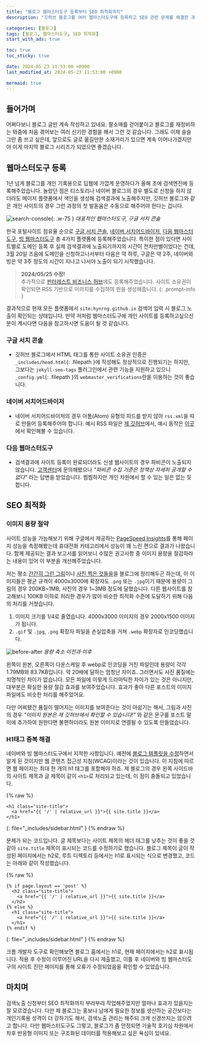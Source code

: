 ```yaml
---
title: "블로그 웹마스터도구 등록부터 SEO 최적화까지"
description: "깃허브 블로그를 여러 웹마스터도구에 등록하고 SEO 관련 문제를 해결한 과정을 정리합니다."

categories: [블로그]
tags: [블로그, 웹마스터도구, SEO 최적화]
start_with_ads: true

toc: true
toc_sticky: true

date: 2024-05-23 11:53:00 +0900
last_modified_at: 2024-05-23 11:53:00 +0900

mermaid: true
---
```


## **들어가며**

어쩌다보니 블로그 글만 계속 작성하고 있네요. 팔소매를 걷어붙이고 블로그를 재정비하는 와중에 처음 겪어보는 여러 신기한 경험을 해서 그런 것 같습니다. 그래도 이제 슬슬 그만 좀 쓰고 싶은데, 앞으로도 글로 옮길만한 소재거리가 있으면 계속 이어나가겠지만야 이게 마지막 블로그 시리즈가 되었으면 좋겠습니다.

## **웹마스터도구 등록**

1년 넘게 블로그를 개인 기록용으로 딥웹에 가깝게 운영하다가 올해 초에 검색엔진에 등록해주었습니다. 놀랐던 점은 티스토리나 네이버 블로그의 경우 별도로 신청을 하지 않더라도 메이저 플랫폼에서 색인을 생성해 검색결과에 노출해주지만, 깃허브 블로그와 같은 개인 사이트의 경우 그런 과정의 첫 발돋움은 수동으로 해주어야 한다는 겁니다.

![search-console](/2024-05-23-webmasters-and-seo/search-console.webp){: .w-75 }
_대표적인 웹마스터도구, 구글 서치 콘솔_

한국 포털사이트 점유율 순으로 [구글 서치 콘솔](https://search.google.com/search-console/), [네이버 서치어드바이저](https://searchadvisor.naver.com/), [다음 웹마스터도구](https://webmaster.daum.net/), [빙 웹마스터도구](https://www.bing.com/webmasters?lang=ko) 총 4가지 플랫폼에 등록해주었습니다. 특이한 점이 있다면 사이트별로 도메인 등록 후 실제 검색결과에 노출되기까지의 시간이 천차만별이었다는 건데, 3월 20일 즈음에 도메인을 신청하고나서부터 다음은 약 하루, 구글은 약 2주, 네이버와 빙은 약 3주 정도의 시간이 지나고 나서야 노출이 되기 시작했습니다.

> **2024/05/25 수정!**  
추가적으로 [핀터레스트 비즈니스 허브](https://www.pinterest.co.kr/business/hub/)에도 등록해주었습니다. 사이트 소유권이 확인되면 RSS 기반으로 이미지를 수집하여 핀을 생성해줍니다.
{: .prompt-info }

결과적으로 현재 모든 플랫폼에서 `site:hynrng.github.io` 검색어 입력 시 블로그 노출이 확인되는 상태입니다. 만약 저처럼 웹마스터도구에 개인 사이트를 등록하고싶으신 분이 계시다면 다음을 참고하시면 도움이 될 것 같습니다.

### **구글 서치 콘솔**

- 깃허브 블로그에서 HTML 태그를 통한 사이트 소유권 인증은 `_includes/head.html`{: .filepath }에 작성해도 정상적으로 진행되기는 하지만, 그보다는 `jekyll-seo-tags` 플러그인에서 관련 기능을 지원하고 있으니 `_config.yml`{: .filepath }의 `webmaster_verifications`란을 이용하는 것이 좋습니다.

### **네이버 서치어드바이저**

- 네이버 서치어드바이저의 경우 아톰(Atom) 유형의 피드를 받지 않아 `rss.xml`을 따로 만들어 등록해주어야 합니다. 예시 RSS 파일은 [제 깃허브](https://github.com/hynrng/hynrng.github.io/blob/main/assets/rss.xml)에서, 예시 동작은 [이곳](https://hynrng.github.io/rss.xml)에서 확인해볼 수 있습니다.

### **다음 웹마스터도구**

<!--
- [검색등록 신청 사이트](https://register.search.daum.net/index.daum)와 [웹마스터도구](https://webmaster.daum.net/)가 나뉘어져 있습니다. 처음 사이트 등록은 검색등록 신청 사이트에서, 사이트 등록 이후 사이트맵과 피드는 웹마스터도구에서 따로 제출해야 합니다.
-->

- 검색결과에 사이트 등록이 완료되더라도 신생 웹사이트의 경우 파비콘이 노출되지 않습니다. [고객센터](https://cs.daum.net/)에 문의해봤으나 _"파비콘 수집 기준은 정책상 자세히 공개할 수 없다"_ 라는 답변을 받았습니다. 찜찜하지만 개인 차원에서 할 수 있는 일은 없는 듯 합니다.

<!--
### **빙 웹마스터도구**

- 구글 서치 콘솔에 사이트가 정상적으로 등록되어있다면 구글과 연결해서 그대로 사용할 수 있습니다. 제출한 사이트맵, 피드 등이 연동되며 사이트 소유권 인증도 건너뛸 수 있습니다.
- 빙 웹마스터도구도 파비콘이 노출되지 않는 문제가 있으나 [지원 팀에 문의](https://www.bing.com/webmasters/support)하면 친절히 해결해줍니다. 제 경우 문의를 보낸 후 이틀만에 파비콘이 정상적으로 함께 노출이 되기 시작했습니다.
-->

## **SEO 최적화**

<!--
블로그 검색등록을 신청하면서 처음 알게 된 개념입니다. SEO(Search Engine Optimization)란 사용자가 검색엔진에서 사이트를 쉽게 찾고 탐색할 수 있도록 최적화 하는 방법으로, [공식 가이드](https://developers.google.com/search/docs/fundamentals/seo-starter-guide?hl=ko)까지 있을 정도로 중요한 개념입니다.
-->

<!--
### **robots.txt**
-->

### **이미지 용량 절약**

사이트 성능을 가늠해보기 위해 구글에서 제공하는 [PageSpeed Insights](https://pagespeed.web.dev/?utm_source=psi&utm_medium=redirect)를 통해 페이지 성능을 측정해봤는데 휴대전화 카테고리에서 성능이 꽤 느린 편으로 결과가 나왔습니다. 함께 제공되는 결과 보고서를 읽어보니 수많은 권고사항 중 이미지 용량을 절감하라는 내용이 있어 이 부분을 개선해주었습니다.

저는 평소 [간간히 그린 그림](https://hynrng.github.io/posts/fifth-drawing/)이나 [사진 찍은 것들을](https://hynrng.github.io/posts/photos-of-gyemyo/)을 블로그에 정리해두곤 하는데, 이 이미지들은 평균 규격이 4000x3000에 확장자도 `.png` 또는 `.jpg`이기 때문에 용량이 그림의 경우 200KB~1MB, 사진의 경우 1~3MB 정도에 달했습니다. 다른 웹사이트를 참고해보니 100KB 이하로 처리한 경우가 많아 비슷한 최적화 수준에 도달하기 위해 다음의 처리를 거쳤습니다.

1. 이미지 크기를 1/4로 줄였습니다. 4000x3000 이미지의 경우 2000x1500 이미지가 됩니다.
2. `.gif` 및 `.jpg`, `.png` 확장자 파일을 손실압축을 거쳐 `.webp` 확장자로 인코딩했습니다.

![before-after](/2024-05-23-webmasters-and-seo/before-after.webp)
_용량 축소 이전과 이후_

왼쪽이 원본, 오른쪽이 다운스케일 후 webp로 인코딩을 거친 파일인데 용량이 각각 1.79MB와 83.7KB입니다. 약 20배에 달하는 엄청난 차이죠. 그러면서도 사진 품질에는 치명적인 차이가 없습니다. 모든 파일에 이렇게 드라마틱한 차이가 있는 것은 아니지만, 대부분은 확실한 용량 절감 효과를 보여주었습니다. 효과가 좋아 다른 포스트의 이미지 파일에도 비슷한 처리를 해주었어요.

다만 어찌됐건 품질이 떨어지는 이미지를 보여준다는 것이 아쉽기는 해서, 그림과 사진의 경우 _"이미지 원본은 제 깃허브에서 확인할 수 있습니다!"_ 와 같은 문구를 포스트 말미에 추가하여 원한다면 불편하더라도 원본 이미지로 연결될 수 있도록 만들었습니다.

### **H1태그 중복 해결**

네이버와 빙 웹마스터도구에서 지적한 사항입니다. 예전에 [블로그 템플릿을 수정](https://hynrng.github.io/posts/first-blog-customization/)하면서 알게 된 것이지만 웹 콘텐츠 접근성 지침(WCAG)이라는 것이 있습니다. 이 지침에 따르면 웹 페이지는 최대 한 개의 h1 태그를 포함해야 하죠. 제 블로그의 경우 왼쪽 사이드바의 사이트 제목과 글 제목이 같이 `<h1>`로 처리되고 있는데, 이 점이 충돌되고 있었습니다.

{% raw %}
```liquid
<h1 class="site-title">
  <a href="{{ '/' | relative_url }}">{{ site.title }}</a>
</h1>
```
{: file="_includes/sidebar.html" }
{% endraw %}

문제가 되는 코드입니다. 글 제목보다는 사이트 제목의 헤더 태그를 낮추는 것이 좋을 것 같아 `site.title` 제목이 표시되는 코드를 수정하기로 했습니다.  블로그 제목이 글이 작성된 페이지에서는 h2로, 루트 디렉토리 등에서는 h1로 표시되는 식으로 변경했고, 코드는 아래와 같이 작성했습니다.

{% raw %}
```liquid
{% if page.layout == 'post' %}
  <h2 class="site-title">
    <a href="{{ '/' | relative_url }}">{{ site.title }}</a>
  </h2>
{% else %}
  <h1 class="site-title">
    <a href="{{ '/' | relative_url }}">{{ site.title }}</a>
  </h1>
{% endif %}
```
{: file="_includes/sidebar.html" }
{% endraw %}

크롬 개발자 도구로 확인해보면 블로그 홈에서는 h1로, 현재 페이지에서는 h2로 표시됩니다. 적용 후 수정이 이루어진 URL을 다시 제출했고, 이틀 후 네이버와 빙 웹마스터도구의 사이트 진단 페이지를 통해 오류가 수정되었음을 확인할 수 있었습니다.

<!--
### **메타 태그 생성 문제**

> 아직 해결중에 있는 문제입니다!
{: .prompt-warning }

빙 웹마스터도구에서 지적한 사항입니다. [블로그 테마를 업데이트](https://hynrng.github.io/posts/blog-update/)하면서 `description` 작성을 정식 지원하기 때문에 이제 큰 문제가 되는 사안은 아니지만, 자잘한 개선이 필요한 상태입니다.

제 블로그의 많은 글은 도입부로 "들어가며"로 시작되는 첫 문단을 거치는데 이 부분이 문제가 되어 _"`<meta name="description">` 태그에 동일 설명문 발견"_ 이라는 오류 안내문으로 이어졌습니다. 결과적으로 프론트메터에 `description`을 작성해주는 것으로 해결되었지만, 문제는 이제 _"너무 길거나 짧은 Meta Description"_ 라는 오류 안내문이 발생하고 있습니다.

`description`의 적절한 길이는 150~160자로 안내되고 있습니다. 매 페이지마다 손수 150자에 달하는 분량을 작성하기에는 여간 번거로운 일이 아니기 때문에 `_includes/post-description.html`{: .filepath }를 수정하려 했으나 어째서인지 적용되지 않았습니다. 대신 메타데이터를 생성하는 `_includes/head.html`{: .filepath }를 확인해보니 다음의 코드에서 `<meta>` 태그가 생성되고 있습니다.

{% raw %}
```liquid
{%- capture seo_tags -%}
  {% seo title=false %}
{%- endcapture -%}

...

{{ seo_tags }}
```
{: file="_includes/head.html" }
{% endraw %}

포스트의 `_includes/post-description.html`{: .filepath }는 `description`을 생성하는 역할로 보이나 실제로 사용되지는 않는 것 같습니다. 오히려 메타 태그는 일괄적으로 `jekyll-seo-tag`을 통해 생성되고 있었고, 결정적으로 `_config.yml`에 다음과 같은 부분이 있습니다.

```md
# jekyll-seo-tag settings › https://github.com/jekyll/jekyll-seo-tag/blob/master/docs/usage.md

...

# The end of `jekyll-seo-tag` settings
```
{: .file="_config.yml" }

주어진 URL을 타고 들어가면 문서 하단에서 다음을 확인할 수 있습니다:

> The SEO tag will respect the following YAML front matter if included in a post, page, or document:  
...  
description - A short description of the page's content  
...  
Note: Front matter defaults can be used for any of the above values as described in advanced usage with an image example.
-->

<!--
### **이미지 CDN 변경**

- CDN는 Statically 이용. jsdelivr는 이미지 CDN용이 아니기도 하고, 속도가 조금 느렸음.
    - GitHub 레포지토리 연결이 되고, 공식적으로 이미지 CDN으로 사용할 수 있고, 무료임.
    - SEO를 위해
    - 이거 안 쓰기로 함. mp3 및 mp4 지원 안됨.
-->

## **마치며**

검색노출 신청부터 SEO 최적화까지 부랴부랴 작업해주었지만 얼마나 효과가 있을지는 잘 모르겠습니다. 다만 제 블로그는 홍보나 남에게 필요한 정보를 생산하는 공간보다는 개인기록용 성격이 더 강하기도 해서, 검색노출 관리는 해주되 크게 신경쓰지는 않으려고 합니다. 다만 웹마스터도구도 그렇고, 블로그가 좀 안정되면 기술적 호기심 차원에서 차후 반응형 이미지 또는 구조화된 데이터를 적용해보고 싶은 욕심이 있네요.